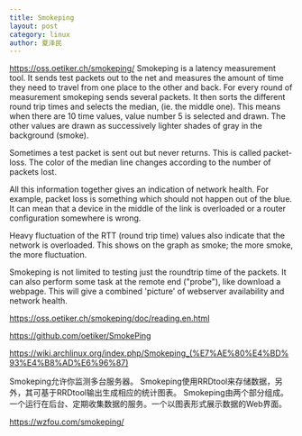 ```yaml
---
title: Smokeping
layout: post
category: linux
author: 夏泽民
---
```

https://oss.oetiker.ch/smokeping/
Smokeping is a latency measurement tool. It sends test packets out to the net and measures the amount of time they need to travel from one place to the other and back.
For every round of measurement smokeping sends several packets. It then sorts the different round trip times and selects the median, (ie. the middle one). This means when there are 10 time values, value number 5 is selected and drawn. The other values are drawn as successively lighter shades of gray in the background (smoke).

Sometimes a test packet is sent out but never returns. This is called packet-loss. The color of the median line changes according to the number of packets lost.

All this information together gives an indication of network health. For example, packet loss is something which should not happen out of the blue. It can mean that a device in the middle of the link is overloaded or a router configuration somewhere is wrong.

Heavy fluctuation of the RTT (round trip time) values also indicate that the network is overloaded. This shows on the graph as smoke; the more smoke, the more fluctuation.

Smokeping is not limited to testing just the roundtrip time of the packets. It can also perform some task at the remote end ("probe"), like download a webpage. This will give a combined 'picture' of webserver availability and network health.

https://oss.oetiker.ch/smokeping/doc/reading.en.html
<!-- more -->
https://github.com/oetiker/SmokePing

https://wiki.archlinux.org/index.php/Smokeping_(%E7%AE%80%E4%BD%93%E4%B8%AD%E6%96%87)

Smokeping允许你监测多台服务器。 Smokeping使用RRDtool来存储数据，另外，其可基于RRDtool输出生成相应的统计图表。 Smokeping由两个部分组成。一个运行在后台、定期收集数据的服务。一个以图表形式展示数据的Web界面。

https://wzfou.com/smokeping/
